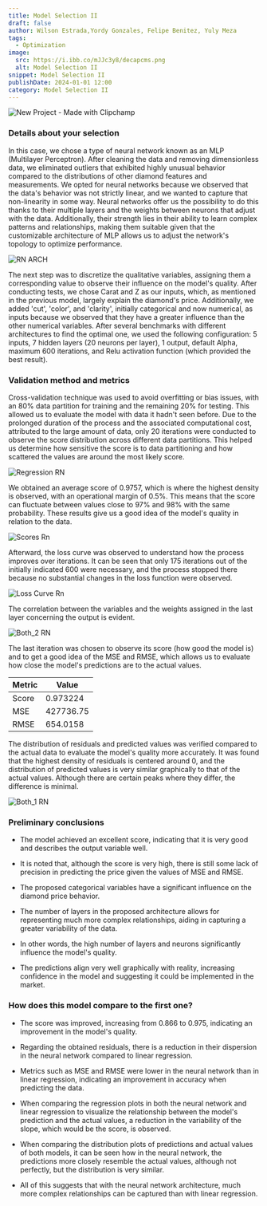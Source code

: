 ```yaml
---
title: Model Selection II
draft: false
author: Wilson Estrada,Yordy Gonzales, Felipe Benitez, Yuly Meza 
tags:
  - Optimization
image:
  src: https://i.ibb.co/mJJc3y8/decapcms.png
  alt: Model Selection II
snippet: Model Selection II
publishDate: 2024-01-01 12:00
category: Model Selection II
---
```


![New Project - Made with Clipchamp](https://github.com/wilsone24/Optimization-Project/assets/118389840/cd9f4dee-b8ba-4409-bc9d-6d03c171929d)


### Details about your selection

In this case, we chose a type of neural network known as an MLP (Multilayer Perceptron). After cleaning the data and removing dimensionless data, we eliminated outliers that exhibited highly unusual behavior compared to the distributions of other diamond features and measurements. We opted for neural networks because we observed that the data's behavior was not strictly linear, and we wanted to capture that non-linearity in some way. Neural networks offer us the possibility to do this thanks to their multiple layers and the weights between neurons that adjust with the data. Additionally, their strength lies in their ability to learn complex patterns and relationships, making them suitable given that the customizable architecture of MLP allows us to adjust the network's topology to optimize performance.

![RN ARCH](https://github.com/wilsone24/Optimization-Project/assets/118389840/276c172b-8880-4180-8329-57c2ee6b3fa6)

The next step was to discretize the qualitative variables, assigning them a corresponding value to observe their influence on the model's quality. After conducting tests, we chose Carat and Z as our inputs, which, as mentioned in the previous model, largely explain the diamond's price. Additionally, we added 'cut', 'color', and 'clarity', initially categorical and now numerical, as inputs because we observed that they have a greater influence than the other numerical variables. After several benchmarks with different architectures to find the optimal one, we used the following configuration: 5 inputs, 7 hidden layers (20 neurons per layer), 1 output, default Alpha, maximum 600 iterations, and Relu activation function (which provided the best result).

### Validation method and metrics

Cross-validation technique was used to avoid overfitting or bias issues, with an 80% data partition for training and the remaining 20% for testing. This allowed us to evaluate the model with data it hadn't seen before. Due to the prolonged duration of the process and the associated computational cost, attributed to the large amount of data, only 20 iterations were conducted to observe the score distribution across different data partitions. This helped us determine how sensitive the score is to data partitioning and how scattered the values are around the most likely score.

![Regression RN](https://github.com/wilsone24/Optimization-Project/assets/118389840/6255603a-459f-4f43-88e6-a8a1b2bb3ad2)

We obtained an average score of 0.9757, which is where the highest density is observed, with an operational margin of 0.5%. This means that the score can fluctuate between values close to 97% and 98% with the same probability. These results give us a good idea of the model's quality in relation to the data.

![Scores Rn](https://github.com/wilsone24/Optimization-Project/assets/118389840/bfe83748-4967-40ea-81c0-80346283f111)

Afterward, the loss curve was observed to understand how the process improves over iterations. It can be seen that only 175 iterations out of the initially indicated 600 were necessary, and the process stopped there because no substantial changes in the loss function were observed.

![Loss Curve Rn](https://github.com/wilsone24/Optimization-Project/assets/118389840/36d594ee-5625-4f70-ac99-16b59b932826)

The correlation between the variables and the weights assigned in the last layer concerning the output is evident.

![Both_2 RN](https://github.com/wilsone24/Optimization-Project/assets/118389840/c945c06e-04dd-4ba9-b666-b9e1efa53e39)

The last iteration was chosen to observe its score (how good the model is) and to get a good idea of the MSE and RMSE, which allows us to evaluate how close the model's predictions are to the actual values.

| Metric    | Value     |
|-----------|-----------|
| Score    | 0.973224   |
| MSE      | 427736.75  |
| RMSE     | 654.0158   |

The distribution of residuals and predicted values was verified compared to the actual data to evaluate the model's quality more accurately. It was found that the highest density of residuals is centered around 0, and the distribution of predicted values is very similar graphically to that of the actual values. Although there are certain peaks where they differ, the difference is minimal.

![Both_1 RN](https://github.com/wilsone24/Optimization-Project/assets/118389840/2be81d1b-ec71-4ab7-877d-d80109430336)

### Preliminary conclusions

* The model achieved an excellent score, indicating that it is very good and describes the output variable well.

* It is noted that, although the score is very high, there is still some lack of precision in predicting the price given the values of MSE and RMSE.

* The proposed categorical variables have a significant influence on the diamond price behavior.

* The number of layers in the proposed architecture allows for representing much more complex relationships, aiding in capturing a greater variability of the data.

* In other words, the high number of layers and neurons significantly influence the model's quality.

* The predictions align very well graphically with reality, increasing confidence in the model and suggesting it could be implemented in the market.

### How does this model compare to the first one?

* The score was improved, increasing from 0.866 to 0.975, indicating an improvement in the model's quality.

* Regarding the obtained residuals, there is a reduction in their dispersion in the neural network compared to linear regression.

* Metrics such as MSE and RMSE were lower in the neural network than in linear regression, indicating an improvement in accuracy when predicting the data.

* When comparing the regression plots in both the neural network and linear regression to visualize the relationship between the model's prediction and the actual values, a reduction in the variability of the slope, which would be the score, is observed.

* When comparing the distribution plots of predictions and actual values of both models, it can be seen how in the neural network, the predictions more closely resemble the actual values, although not perfectly, but the distribution is very similar.

* All of this suggests that with the neural network architecture, much more complex relationships can be captured than with linear regression.
